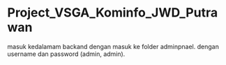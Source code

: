# Project_VSGA_Kominfo_JWD_Putrawan
masuk kedalamam backand dengan masuk ke folder adminpnael. dengan username dan password (admin, admin).
